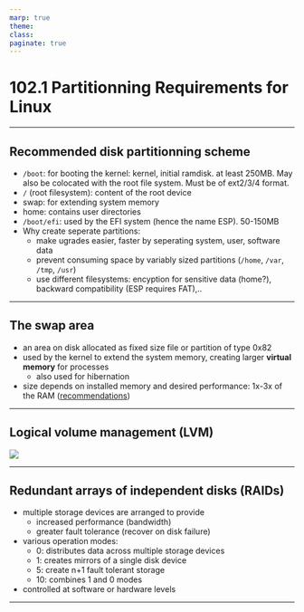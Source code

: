 ```yaml
---
marp: true
theme: 
class: 
paginate: true
---
```


# 102.1 Partitionning Requirements for Linux
---

## Recommended disk partitionning scheme
- `/boot`: for booting the kernel: kernel, initial ramdisk. at least 250MB. May also be colocated with the root file system. Must be of ext2/3/4 format.
- `/` (root filesystem): content of the root device 
- swap: for extending system memory
- home: contains user directories
- `/boot/efi`: used by the EFI system (hence the name ESP). 50-150MB
- Why create seperate partitions:
	- make ugrades easier, faster by seperating system, user, software data
	- prevent consuming space by variably sized partitions (`/home`, `/var`, `/tmp`, `/usr`) 
	- use different filesystems: encyption for sensitive data (home?), backward compatibility (ESP requires FAT),..
---

## The swap area
- an area on disk allocated as fixed size file or partition of type 0x82
- used by the kernel to extend the system memory, creating larger **virtual memory** for processes
	- also used for hibernation
- size depends on installed memory and desired performance: 1x-3x of the RAM ([recommendations](https://access.redhat.com/documentation/en-us/red_hat_enterprise_linux/6/html/installation_guide/s2-diskpartrecommend-x86))
---

## Logical volume management (LVM)
![](https://d33wubrfki0l68.cloudfront.net/25a0e1b41e5df59ea98921d1e8134d5766753928/6978d/assets/images/linux/lucidchart/776f487c-152f-4a1c-b939-bffee8e5b9a9.png)

---

## Redundant arrays of independent disks (RAIDs)
- multiple storage devices are arranged to provide
	- increased performance (bandwidth)
	- greater fault tolerance (recover on disk failure)
- various operation modes:
	- 0: distributes data across multiple storage devices
	- 1: creates mirrors of a single disk device
	- 5: create n+1 fault tolerant storage
	- 10: combines 1 and 0 modes
- controlled at software or hardware levels
---